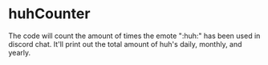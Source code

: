 # huhCounter
The code will count the amount of times the emote ":huh:" has been used in discord chat. It'll print out the total amount of huh's daily, monthly, and yearly. 
